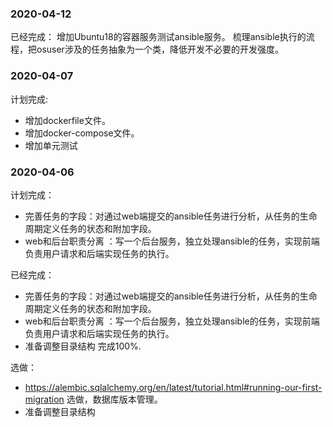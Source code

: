 
### 2020-04-12

已经完成：
增加Ubuntu18的容器服务测试ansible服务。
梳理ansible执行的流程，把osuser涉及的任务抽象为一个类，降低开发不必要的开发强度。

### 2020-04-07

计划完成:
- 增加dockerfile文件。
- 增加docker-compose文件。
- 增加单元测试


### 2020-04-06
计划完成：
- 完善任务的字段：对通过web端提交的ansible任务进行分析，从任务的生命周期定义任务的状态和附加字段。
- web和后台职责分离 ：写一个后台服务，独立处理ansible的任务，实现前端负责用户请求和后端实现任务的执行。

已经完成：
- 完善任务的字段：对通过web端提交的ansible任务进行分析，从任务的生命周期定义任务的状态和附加字段。
- web和后台职责分离 ：写一个后台服务，独立处理ansible的任务，实现前端负责用户请求和后端实现任务的执行。
- 准备调整目录结构 完成100%.
  

选做：
- https://alembic.sqlalchemy.org/en/latest/tutorial.html#running-our-first-migration 选做，数据库版本管理。
- 准备调整目录结构